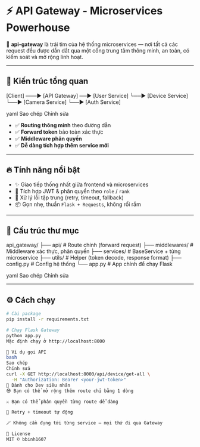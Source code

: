 # ⚡ API Gateway - Microservices Powerhouse

🚀 **api-gateway** là trái tim của hệ thống microservices — nơi tất cả các request đều được dẫn dắt qua một cổng trung tâm thông minh, an toàn, có kiểm soát và mở rộng linh hoạt.

---

## 🧠 Kiến trúc tổng quan

[Client] ───▶ [API Gateway] ──▶ [User Service]
└──▶ [Device Service]
└──▶ [Camera Service]
└──▶ [Auth Service]

yaml
Sao chép
Chỉnh sửa

- ✅ **Routing thông minh** theo đường dẫn
- ✅ **Forward token** bảo toàn xác thực
- ✅ **Middleware phân quyền**
- ✅ **Dễ dàng tích hợp thêm service mới**

---

## 🔥 Tính năng nổi bật

- ✨ Giao tiếp thống nhất giữa frontend và microservices
- 🔐 Tích hợp JWT & phân quyền theo `role` / `rank`
- 🧱 Xử lý lỗi tập trung (retry, timeout, fallback)
- 📦 Gọn nhẹ, thuần `Flask + Requests`, không rối rắm

---

## 📁 Cấu trúc thư mục

api_gateway/
├── api/ # Route chính (forward request)
├── middlewares/ # Middleware xác thực, phân quyền
├── services/ # BaseService + từng microservice
├── utils/ # Helper (token decode, response format)
├── config.py # Config hệ thống
└── app.py # App chính để chạy Flask

yaml
Sao chép
Chỉnh sửa

---

## ⚙️ Cách chạy

```bash
# Cài package
pip install -r requirements.txt

# Chạy Flask Gateway
python app.py
Mặc định chạy ở http://localhost:8000

📡 Ví dụ gọi API
bash
Sao chép
Chỉnh sửa
curl -X GET http://localhost:8000/api/device/get-all \
  -H "Authorization: Bearer <your-jwt-token>"
💪 Dành cho Dev siêu nhân
😎 Bạn có thể mở rộng thêm route chỉ bằng 1 dòng

⚔️ Bạn có thể phân quyền từng route dễ dàng

🔁 Retry + timeout tự động

🪄 Không cần đụng tới từng service — mọi thứ đi qua Gateway

📜 License
MIT © bbinh1607

